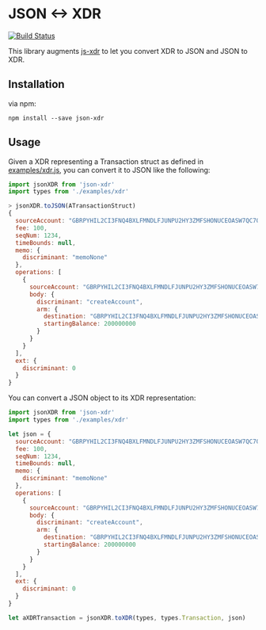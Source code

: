 # JSON <-> XDR

[![Build Status](https://travis-ci.org/abuiles/json-xdr.svg?branch=master)](https://travis-ci.org/abuiles/json-xdr)

This library augments [js-xdr](https://github.com/stellar/js-xdr) to let you convert XDR to JSON and JSON to XDR.

## Installation

via npm:

```shell
npm install --save json-xdr
```

## Usage

Given a XDR representing a Transaction struct as defined in [examples/xdr.js](https://github.com/abuiles/json-xdr/blob/master/examples/xdr.js#L2440), you can convert it to JSON like the following:

```javascript
import jsonXDR from 'json-xdr'
import types from './examples/xdr'

> jsonXDR.toJSON(ATransactionStruct)
{
  sourceAccount: "GBRPYHIL2CI3FNQ4BXLFMNDLFJUNPU2HY3ZMFSHONUCEOASW7QC7OX2H",
  fee: 100,
  seqNum: 1234,
  timeBounds: null,
  memo: {
    discriminant: "memoNone"
  },
  operations: [
    {
      sourceAccount: "GBRPYHIL2CI3FNQ4BXLFMNDLFJUNPU2HY3ZMFSHONUCEOASW7QC7OX2H",
      body: {
        discriminant: "createAccount",
        arm: {
          destination: "GBRPYHIL2CI3FNQ4BXLFMNDLFJUNPU2HY3ZMFSHONUCEOASW7QC7OX2H",
          startingBalance: 200000000
        }
      }
    }
  ],
  ext: {
    discriminant: 0
  }
}
```

You can convert a JSON object to its XDR representation:

``` javascript
import jsonXDR from 'json-xdr'
import types from './examples/xdr'

let json = {
  sourceAccount: "GBRPYHIL2CI3FNQ4BXLFMNDLFJUNPU2HY3ZMFSHONUCEOASW7QC7OX2H",
  fee: 100,
  seqNum: 1234,
  timeBounds: null,
  memo: {
    discriminant: "memoNone"
  },
  operations: [
    {
      sourceAccount: "GBRPYHIL2CI3FNQ4BXLFMNDLFJUNPU2HY3ZMFSHONUCEOASW7QC7OX2H",
      body: {
        discriminant: "createAccount",
        arm: {
          destination: "GBRPYHIL2CI3FNQ4BXLFMNDLFJUNPU2HY3ZMFSHONUCEOASW7QC7OX2H",
          startingBalance: 200000000
        }
      }
    }
  ],
  ext: {
    discriminant: 0
  }
}

let aXDRTransaction = jsonXDR.toXDR(types, types.Transaction, json)
```
